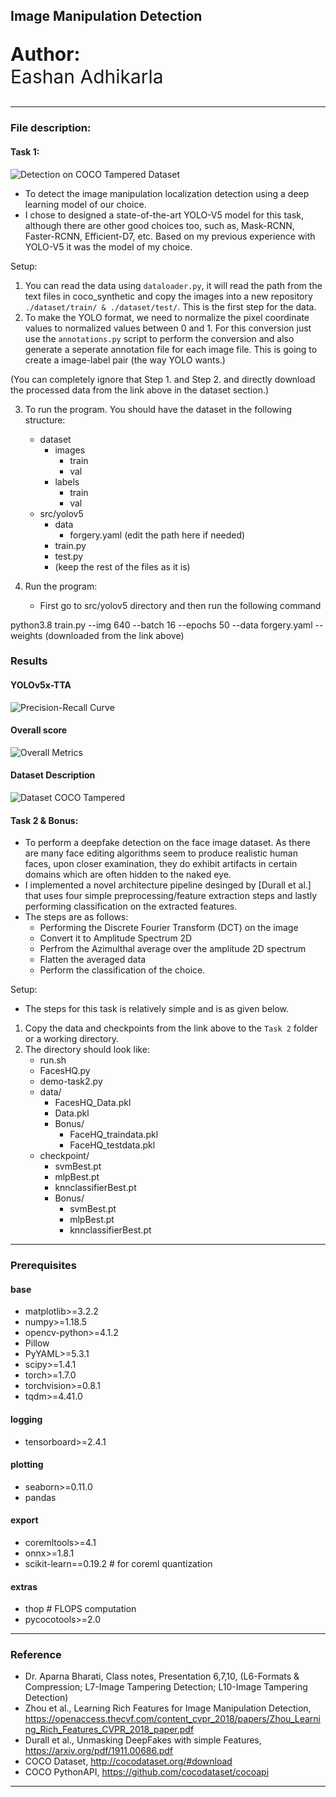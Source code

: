 
## Image Manipulation Detection

<p align="left", style="font-size:30px"><b>Author:</b><br />Eashan Adhikarla</p>

-----------------------------------------------------------------

### File description:
#### Task 1:

![Detection on COCO Tampered Dataset](https://github.com/eashanadhikarla/image-manipulation-detection/blob/main/Task%201/output/test_batch1_pred.jpg)

- To detect the image manipulation localization detection using a
deep learning model of our choice.
- I chose to designed a state-of-the-art YOLO-V5 model for this task,
although there are other good choices too, such as, Mask-RCNN, 
Faster-RCNN, Efficient-D7, etc. Based on my previous experience with
YOLO-V5 it was the model of my choice.

Setup:
1. You can read the data using `dataloader.py`, it will read the path 
from the text files in coco_synthetic and copy the images into a new 
repository `./dataset/train/ & ./dataset/test/`. This is the first step 
for the data. 
2. To make the YOLO format, we need to normalize the pixel coordinate 
values to normalized values between 0 and 1. For this conversion just 
use the `annotations.py` script to perform the conversion and also 
generate a seperate annotation file for each image file. This is going 
to create a image-label pair (the way YOLO wants.)

(You can completely ignore that Step 1. and Step 2. and directly 
download the processed data from the link above in the dataset section.)

3. To run the program. You should have the dataset in the following structure:
    - dataset
        - images
            - train
            - val
        - labels
            - train
            - val
    - src/yolov5
        - data
            - forgery.yaml (edit the path here if needed)
        - train.py
        - test.py
        - (keep the rest of the files as it is)

4. Run the program:
    - First go to src/yolov5 directory and then run the following command

python3.8 train.py --img 640 --batch 16 --epochs 50 --data forgery.yaml --weights (downloaded from the link above)

### Results
#### YOLOv5x-TTA
![Precision-Recall Curve](https://github.com/eashanadhikarla/image-manipulation-detection/blob/main/Task%201/output/PR_curve.png)

#### Overall score
![Overall Metrics](https://github.com/eashanadhikarla/image-manipulation-detection/blob/main/Task%201/output/results.png)

#### Dataset Description
![Dataset COCO Tampered](https://github.com/eashanadhikarla/image-manipulation-detection/blob/main/Task%201/output/labels.jpg)

#### Task 2 & Bonus:
- To perform a deepfake detection on the face image dataset. As there are 
many face editing algorithms seem to produce realistic human faces, upon 
closer examination, they do exhibit artifacts in certain domains which 
are often hidden to the naked eye. 
- I implemented a novel architecture pipeline desinged by [Durall et al.] that 
uses four simple preprocessing/feature extraction steps and lastly performing 
classification on the extracted features.
- The steps are as follows:
    - Performing the Discrete Fourier Transform (DCT) on the image 
    - Convert it to Amplitude Spectrum 2D 
    - Perfrom the Azimulthal average over the amplitude 2D spectrum
    - Flatten the averaged data
    - Perform the classification of the choice.

Setup:
- The steps for this task is relatively simple and is as given below.

1. Copy the data and checkpoints from the link above to the `Task 2` folder or a working directory.
2. The directory should look like:
    - run.sh
    - FacesHQ.py
    - demo-task2.py
    - data/
        - FacesHQ_Data.pkl
        - Data.pkl
        - Bonus/
            - FaceHQ_traindata.pkl
            - FaceHQ_testdata.pkl
    - checkpoint/
        - svmBest.pt
        - mlpBest.pt
        - knnclassifierBest.pt
        - Bonus/
            - svmBest.pt
            - mlpBest.pt
            - knnclassifierBest.pt

-----------------------------------------------------------------

### Prerequisites
#### base
- matplotlib>=3.2.2
- numpy>=1.18.5
- opencv-python>=4.1.2
- Pillow
- PyYAML>=5.3.1
- scipy>=1.4.1
- torch>=1.7.0
- torchvision>=0.8.1
- tqdm>=4.41.0
#### logging 
- tensorboard>=2.4.1
#### plotting
- seaborn>=0.11.0
- pandas
#### export
- coremltools>=4.1
- onnx>=1.8.1
- scikit-learn==0.19.2  # for coreml quantization
#### extras
- thop  # FLOPS computation
- pycocotools>=2.0 

-----------------------------------------------------------------

### Reference

- Dr. Aparna Bharati, Class notes, Presentation 6,7,10, (L6-Formats & Compression; L7-Image Tampering Detection; L10-Image Tampering Detection)
- Zhou et al., Learning Rich Features for Image Manipulation Detection, 
https://openaccess.thecvf.com/content_cvpr_2018/papers/Zhou_Learning_Rich_Features_CVPR_2018_paper.pdf
- Durall et al., Unmasking DeepFakes with simple Features, 
https://arxiv.org/pdf/1911.00686.pdf
- COCO Dataset, http://cocodataset.org/#download
- COCO PythonAPI, https://github.com/cocodataset/cocoapi

-----------------------------------------------------------------

